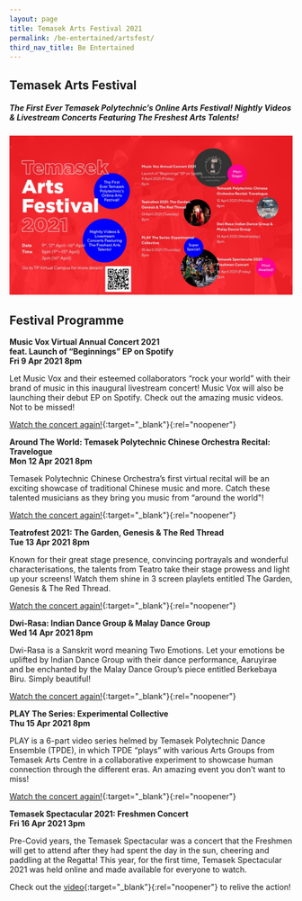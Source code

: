 ```yaml
---
layout: page
title: Temasek Arts Festival 2021
permalink: /be-entertained/artsfest/
third_nav_title: Be Entertained
---
```

## Temasek Arts Festival

<h5>The First Ever Temasek Polytechnic’s Online Arts Festival! Nightly Videos & Livestream Concerts Featuring The Freshest Arts Talents!</h5>


![ArtsFest](/images/BeEntertained-ArtsfestQR.png)


## Festival Programme

**Music Vox Virtual Annual Concert 2021**<br>
**feat. Launch of “Beginnings” EP on Spotify**<br>
**Fri 9 Apr 2021 8pm**

Let Music Vox and their esteemed collaborators “rock your world” with their brand of music in this inaugural livestream concert! Music Vox will also be launching their debut EP on Spotify. Check out the amazing music videos. Not to be missed!

[Watch the concert again!](https://vimeo.com/534288370){:target="_blank"}{:rel="noopener"}

**Around The World: Temasek Polytechnic Chinese Orchestra Recital: Travelogue**<br>
**Mon 12 Apr 2021 8pm**

Temasek Polytechnic Chinese Orchestra’s first virtual recital will be an exciting showcase of traditional Chinese music and more. Catch these talented musicians as they bring you music from “around the world"!

[Watch the concert again!](https://www.youtube.com/watch?v=MKM3g2s_lgs){:target="_blank"}{:rel="noopener"}

**Teatrofest 2021: The Garden, Genesis & The Red Thread**<br>
**Tue 13 Apr 2021 8pm**

Known for their great stage presence, convincing portrayals and wonderful characterisations, the talents from Teatro take their stage prowess and light up your screens! Watch them shine in 3 screen playlets entitled The Garden, Genesis & The Red Thread.

[Watch the concert again!](https://www.youtube.com/watch?v=hlMP24WJVIw){:target="_blank"}{:rel="noopener"}

**Dwi-Rasa: Indian Dance Group & Malay Dance Group**<br>
**Wed 14 Apr 2021 8pm**

Dwi-Rasa is a Sanskrit word meaning Two Emotions. Let your emotions be uplifted by Indian Dance Group with their dance performance, Aaruyirae and be enchanted by the Malay Dance Group’s piece entitled Berkebaya Biru. Simply beautiful!

[Watch the concert again!](https://youtu.be/hkGV43FYpTM){:target="_blank"}{:rel="noopener"}

**PLAY The Series: Experimental Collective**<br>
**Thu 15 Apr 2021 8pm**

PLAY is a 6-part video series helmed by Temasek Polytechnic Dance Ensemble (TPDE), in which TPDE “plays” with various Arts Groups from Temasek Arts Centre in a collaborative experiment to showcase human connection through the different eras. An amazing event you don’t want to miss!

[Watch the concert again!](https://youtu.be/uPutWi3LQoM){:target="_blank"}{:rel="noopener"}

**Temasek Spectacular 2021: Freshmen Concert**<br>
**Fri 16 Apr 2021 3pm**

Pre-Covid years, the Temasek Spectacular was a concert that the Freshmen will get to attend after they had spent the day in the sun, cheering and paddling at the Regatta! This year, for the first time, Temasek Spectacular 2021 was held online and made available for everyone to watch.

Check out the [video](https://www.youtube.com/watch?v=1YClN40nEYc){:target="_blank"}{:rel="noopener"} to relive the action!
